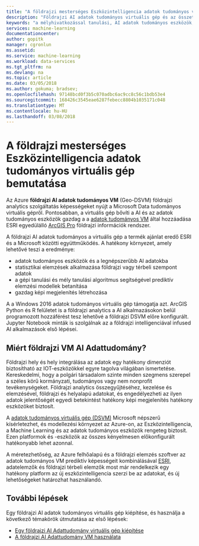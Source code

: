 ```yaml
---
title: "A földrajzi mesterséges Eszközintelligencia adatok tudományos virtuálisgép - Azure bemutatása |} Microsoft Docs"
description: "Földrajzi AI adatok tudományos virtuális gép és az összetevők ismertetik."
keywords: "a mélyhivatkozással tanulási, AI adatok tudományos eszközök, az adatok tudományos virtuális gépet, a földrajzi elemzés"
services: machine-learning
documentationcenter: 
author: gopitk
manager: cgronlun
ms.assetid: 
ms.service: machine-learning
ms.workload: data-services
ms.tgt_pltfrm: na
ms.devlang: na
ms.topic: article
ms.date: 03/05/2018
ms.author: gokuma; bradsev;
ms.openlocfilehash: 97148bcd0f3b5c070adbc6ac9cc8c56c1bdb53e4
ms.sourcegitcommit: 168426c3545eae6287febecc8804b1035171c048
ms.translationtype: MT
ms.contentlocale: hu-HU
ms.lasthandoff: 03/08/2018
---
```

# <a name="introduction-to-the-geo-artificial-intelligence-data-science-virtual-machine"></a>A földrajzi mesterséges Eszközintelligencia adatok tudományos virtuális gép bemutatása

Az Azure **földrajzi AI adatok tudományos VM** (Geo-DSVM) földrajzi analytics szolgáltatás képességeket nyújt a Microsoft Data tudományos virtuális gépről. Pontosabban, a virtuális gép bővíti a AI és az adatok tudományos eszközök gazdag a a [adatok tudományos VM](overview.md) által hozzáadása ESRI egyedülálló [ArcGIS Pro](https://www.esri.com/arcgis/products/arcgis-pro/overview) földrajzi információk rendszer.

A földrajzi AI adatok tudományos a virtuális gép a termék ajánlat eredő ESRI és a Microsoft közötti együttműködés. A hatékony környezet, amely lehetővé teszi a eredménye:

- adatok tudományos eszközök és a legnépszerűbb AI adatokba
- statisztikai elemzések alkalmazása földrajzi vagy térbeli szempont adatok
- a gépi tanulási és mély tanulási algoritmus segítségével prediktív elemzési modellek betanítása
- gazdag képi megjelenítés létrehozása

A a Windows 2016 adatok tudományos virtuális gép támogatja azt. ArcGIS Python és R felületet is a földrajzi analytics a AI alkalmazásokon belül programozott hozzáférést tesz lehetővé a földrajzi DSVM előre konfigurált. Jupyter Notebook minták is szolgálnak az a földrajzi intelligenciával infused AI alkalmazások első lépései.


## <a name="why-geo-ai-data-science-vm"></a>Miért földrajzi VM AI Adattudomány? 

Földrajzi hely és hely integrálása az adatok egy hatékony dimenziót biztosítható az IOT-eszközökkel egyre tagolva világában ismertetése. Kereskedelmi, hogy a polgári társadalom szinte minden szegmens szerepel a széles körű kormányzati, tudományos vagy nem nonprofit tevékenységeket. Földrajzi analytics összegyűjtéséhez, kezelése és elemzésével, földrajzi és helyalapú adatokat, és engedélyezheti az ilyen adatok jelentőségét egyedi betekintést hatékony képi megjelenítés hatékony eszközöket biztosít. 

A [adatok tudományos virtuális gép (DSVM)](overview.md) Microsoft népszerű kísérletezhet, és modellezési környezet az Azure-on, az Eszközintelligencia, a Machine Learning és az adatok tudományos eszközök rengeteg biztosít. Ezen platformok és -eszközök az összes kényelmesen előkonfigurált hatékonyabb lehet azonnal. 

A méretezhetőség, az Azure felhőalapú és a földrajzi elemzés szoftver az adatok tudományos VM prediktív képességeit kombinálásával [ESRI](http://www.esri.com), adatelemzők és földrajzi térbeli elemzők most már rendelkezik egy hatékony platform az új eszközintelligencia szerzi be az adatokat, és új lehetőségeket határozhat használandó. 


## <a name="next-steps"></a>További lépések

Egy földrajzi AI adatok tudományos virtuális gép kiépítése, és használja a következő témakörök útmutatása az első lépések:

* [Egy földrajzi AI Adattudomány virtuális gép kiépítése](provision-geo-ai-dsvm.md)
* [A földrajzi AI Adattudomány VM használata](use-geo-ai-dsvm.md)
